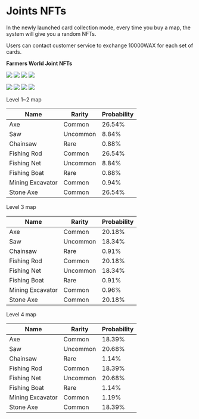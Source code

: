 # Joints NFTs

In the newly launched card collection mode, every time you buy a map, the system will give you a random NFTs.

Users can contact customer service to exchange 10000WAX for each set of cards.



**Farmers World Joint NFTs**

![](../.gitbook/assets/QmUCg2d1Ww2734tiCwEPA5s3WL1Pr9jMTNsoPx3A9vKsJe.png) ![](../.gitbook/assets/QmPiXkBCNYgKw1J4Yxnj9Z6RUPfmxER5ePPc8YCkdykinN.png) ![](../.gitbook/assets/QmZFGkTKNGb52N7B8JDKC8WpRmAXoGRodb3fuDn8rtM8Eh.png) ![](../.gitbook/assets/QmVy4xphMjDCYGmzQR6FhU8E6gHEaMpKbzf39wKFyqNBVV.png)

![](../.gitbook/assets/QmPRWao5gLUmTktJZHdEg7A4dLYA9TzBjSGDvLNk3aCeh4.png) ![](../.gitbook/assets/QmSWBPJ5edSngtFAZMBw26EjexWMMYTHcHghWfSp9aWMdq.png) ![](../.gitbook/assets/QmfM1hip56o1sUKfQFEhVVMjMcwpnC61dNwEtPrV67tagy.png) ![](../.gitbook/assets/QmPUoWpAkUVAhWo2EFwqaGxEczBptftCv5cdJXsFvfGr6T.png)

Level 1\~2 map

| Name             | Rarity   | Probability |
| ---------------- | -------- | ----------- |
| Axe              | Common   | 26.54%      |
| Saw              | Uncommon | 8.84%       |
| Chainsaw         | Rare     | 0.88%       |
| Fishing Rod      | Common   | 26.54%      |
| Fishing Net      | Uncommon | 8.84%       |
| Fishing Boat     | Rare     | 0.88%       |
| Mining Excavator | Common   | 0.94%       |
| Stone Axe        | Common   | 26.54%      |

Level 3 map

| Name             | Rarity   | Probability |
| ---------------- | -------- | ----------- |
| Axe              | Common   | 20.18%      |
| Saw              | Uncommon | 18.34%      |
| Chainsaw         | Rare     | 0.91%       |
| Fishing Rod      | Common   | 20.18%      |
| Fishing Net      | Uncommon | 18.34%      |
| Fishing Boat     | Rare     | 0.91%       |
| Mining Excavator | Common   | 0.96%       |
| Stone Axe        | Common   | 20.18%      |

Level 4 map

| Name             | Rarity   | Probability |
| ---------------- | -------- | ----------- |
| Axe              | Common   | 18.39%      |
| Saw              | Uncommon | 20.68%      |
| Chainsaw         | Rare     | 1.14%       |
| Fishing Rod      | Common   | 18.39%      |
| Fishing Net      | Uncommon | 20.68%      |
| Fishing Boat     | Rare     | 1.14%       |
| Mining Excavator | Common   | 1.19%       |
| Stone Axe        | Common   | 18.39%      |
